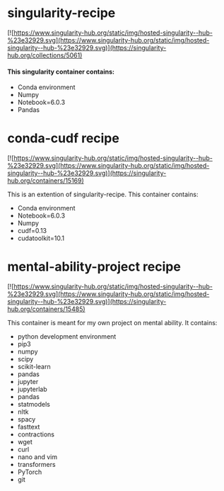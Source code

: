 # singularity-recipe

[![https://www.singularity-hub.org/static/img/hosted-singularity--hub-%23e32929.svg](https://www.singularity-hub.org/static/img/hosted-singularity--hub-%23e32929.svg)](https://singularity-hub.org/collections/5061)

#### This singularity container contains:
* Conda environment
* Numpy
* Notebook=6.0.3
* Pandas

# conda-cudf recipe

[![https://www.singularity-hub.org/static/img/hosted-singularity--hub-%23e32929.svg](https://www.singularity-hub.org/static/img/hosted-singularity--hub-%23e32929.svg)](https://singularity-hub.org/containers/15169)

This is an extention of singularity-recipe. This container contains:
* Conda environment
* Notebook=6.0.3
* Numpy
* cudf=0.13
* cudatoolkit=10.1

# mental-ability-project recipe

[![https://www.singularity-hub.org/static/img/hosted-singularity--hub-%23e32929.svg](https://www.singularity-hub.org/static/img/hosted-singularity--hub-%23e32929.svg)](https://singularity-hub.org/containers/15485)

This container is meant for my own project on mental ability. It contains:
* python development environment
* pip3
* numpy
* scipy
* scikit-learn
* pandas
* jupyter
* jupyterlab
* pandas
* statmodels
* nltk
* spacy
* fasttext
* contractions
* wget
* curl
* nano and vim
* transformers
* PyTorch
* git
